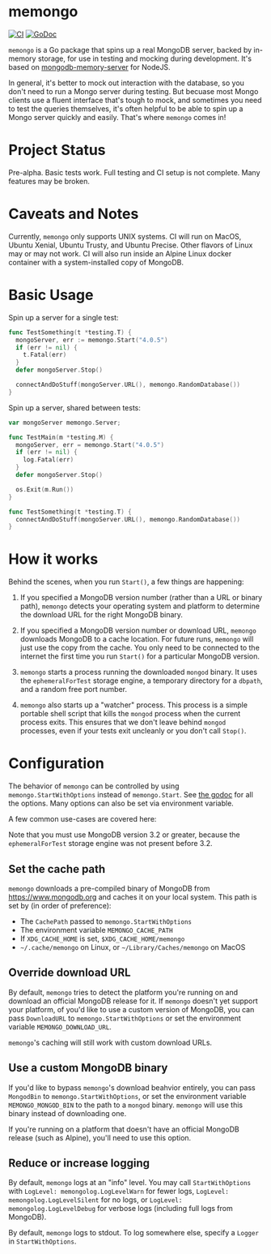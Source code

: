 # memongo

[![CI](https://github.com/benweissmann/memongo/workflows/Go/badge.svg)](https://github.com/benweissmann/memongo/actions?workflow=Go) [![GoDoc](https://godoc.org/github.com/benweissmann/memongo?status.svg)](https://godoc.org/github.com/benweissmann/memongo)

`memongo` is a Go package that spins up a real MongoDB server, backed by in-memory
storage, for use in testing and mocking during development. It's based on
[mongodb-memory-server](https://github.com/nodkz/mongodb-memory-server) for
NodeJS.

In general, it's better to mock out interaction with the database, so you don't
need to run a Mongo server during testing. But becuase most Mongo clients use
a fluent interface that's tough to mock, and sometimes you need to test the
queries themselves, it's often helpful to be able to spin up a Mongo server
quickly and easily. That's where `memongo` comes in!

# Project Status

Pre-alpha. Basic tests work. Full testing and CI setup is not complete. Many features may be broken.

# Caveats and Notes

Currently, `memongo` only supports UNIX systems. CI will run on MacOS, Ubuntu Xenial, Ubuntu Trusty, and Ubuntu Precise. Other flavors of Linux may or may not work. CI will also run inside an Alpine Linux docker container with a system-installed copy of MongoDB.

# Basic Usage

Spin up a server for a single test:

```go
func TestSomething(t *testing.T) {
  mongoServer, err := memongo.Start("4.0.5")
  if (err != nil) {
    t.Fatal(err)
  }
  defer mongoServer.Stop()

  connectAndDoStuff(mongoServer.URL(), memongo.RandomDatabase())
}
```

Spin up a server, shared between tests:

```go
var mongoServer memongo.Server;

func TestMain(m *testing.M) {
  mongoServer, err = memongo.Start("4.0.5")
  if (err != nil) {
    log.Fatal(err)
  }
  defer mongoServer.Stop()

  os.Exit(m.Run())
}

func TestSomething(t *testing.T) {
  connectAndDoStuff(mongoServer.URL(), memongo.RandomDatabase())
}
```

# How it works

Behind the scenes, when you run `Start()`, a few things are happening:

1) If you specified a MongoDB version number (rather than a URL or binary path),
   `memongo` detects your operating system and platform to determine the
   download URL for the right MongoDB binary.

2) If you specified a MongoDB version number or download URL, `memongo`
   downloads MongoDB to a cache location. For future runs, `memongo` will just
   use the copy from the cache. You only need to be connected to the internet
   the first time you run `Start()` for a particular MongoDB version.

3) `memongo` starts a process running the downloaded `mongod` binary. It uses
   the `ephemeralForTest` storage engine, a temporary directory for a `dbpath`,
   and a random free port number.

4) `memongo` also starts up a "watcher" process. This process is a simple
   portable shell script that kills the `mongod` process when the current
   process exits. This ensures that we don't leave behind `mongod` processes,
   even if your tests exit uncleanly or you don't call `Stop()`.

# Configuration

The behavior of `memongo` can be controlled by using
`memongo.StartWithOptions` instead of `memongo.Start`. See
[the godoc](https://godoc.org/github.com/benweissmann/memongo) for all the options. Many options can also be set via environment variable.

A few common use-cases are covered here:

Note that you must use MongoDB version 3.2 or greater, because the `ephemeralForTest` storage engine was not present before 3.2.

## Set the cache path

`memongo` downloads a pre-compiled binary of MongoDB from https://www.mongodb.org and caches it on your local system. This path is set by (in order of preference):

- The `CachePath` passed to `memongo.StartWithOptions`
- The environment variable `MEMONGO_CACHE_PATH`
- If `XDG_CACHE_HOME` is set, `$XDG_CACHE_HOME/memongo`
- `~/.cache/memongo` on Linux, or `~/Library/Caches/memongo` on MacOS

## Override download URL

By default, `memongo` tries to detect the platform you're running on and download an official MongoDB release for it. If `memongo` doesn't yet support your platform, of you'd like to use a custom version of MongoDB, you can pass `DownloadURL` to `memongo.StartWithOptions` or set the environment variable `MEMONGO_DOWNLOAD_URL`.

`memongo`'s caching will still work with custom download URLs.

## Use a custom MongoDB binary

If you'd like to bypass `memongo`'s download beahvior entirely, you can pass `MongodBin` to `memongo.StartWithOptions`, or set the environment variable `MEMONGO_MONGOD_BIN` to the path to a `mongod` binary. `memongo` will use this binary instead of downloading one.

If you're running on a platform that doesn't have an official MongoDB release (such as Alpine), you'll need to use this option.

## Reduce or increase logging

By default, `memongo` logs at an "info" level. You may call `StartWithOptions` with `LogLevel: memongolog.LogLevelWarn` for fewer logs, `LogLevel: memongolog.LogLevelSilent` for no logs, or `LogLevel: memongolog.LogLevelDebug` for verbose logs (including full logs from MongoDB).

By default, `memongo` logs to stdout. To log somewhere else, specify a `Logger` in `StartWithOptions`.
